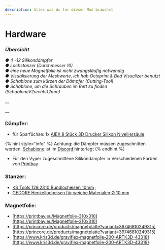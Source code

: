 ```yaml
---
description: Alles was du für diesen Mod brauchst
---
```


# Hardware

### _Übersicht_

_● 4 -12 Silikondämpfer_\
_● Lochstanzer (Durchmesser 10)_\
_● eine neue Magnetfolie ist nicht zwangsläufig notwendig_\
_● Visualisierung der Meshwerte, ich hab Octoprint & Bed Visualizer benutzt_\
_● Schablone zum kürzen der Dämpfer (Cutting-Tool)_\
_● Schablone, um die Schrauben im Bett zu finden (SchabloneV2rechts12mm)_

__

__

### Dämpfer:

* für Sparfüchse: 1x [AIEX 8 Stück 3D Drucker Silikon Nivelliersäule](https://amzn.to/39nxIgM)

{% hint style="info" %}
Achtung: die Dämpfer müssen zugeschnitten werden. [Schablone](https://github.com/cryd-s/Vyper\_extended/tree/main/0\_mods/Bed\_Mod/stl) ist im [Discord ](https://discord.gg/kBdeP3ZtCY)hinterlegt
{% endhint %}

* Für den Vyper zugeschnittene Silikondämpfer in Verschiedenen Farben von [Printbay ](https://printbay.eu/Anycubic)

### Stanzer:

* [KS Tools 129.2310 Rundlocheisen 10mm](https://amzn.to/39iBpUV) ;&#x20;
* [GEDORE Henkellocheisen für weiche Materialen Ø 10 mm ](https://amzn.to/3QjCTyF)

### Magnetfolie:

* [https://printbay.eu/Magnetfolie-310x310](https://printbay.eu/Magnetfolie-310x310)
* [https://princore.de/products/magnetplatte?variant=39746810249315](https://princore.de/products/magnetplatte?variant=39746810249315)
* [https://www.kris3d.de/graviflex-magnetfolie-200-ARTK3D-43318](https://www.kris3d.de/graviflex-magnetfolie-200-ARTK3D-43318)
